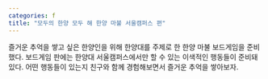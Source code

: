 ```yaml
---
categories: f
title: "모두의 한양 모두 해 한양 마불 서울캠퍼스 편"
---
```

즐거운 추억을 쌓고 싶은 한양인을 위해 한양대를 주제로 한 한양 마불 보드게임을 준비했다. 보드게임 판에는 한양대 서울캠퍼스에서만 할 수 있는 이색적인 행동들이 준비돼있다. 어떤 행동들이 있는지 친구와 함께 경험해보면서 즐거운 추억을 쌓아보자.